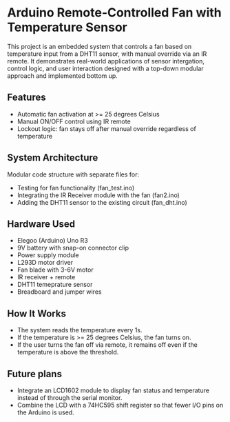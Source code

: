# Arduino Remote-Controlled Fan with Temperature Sensor
This project is an embedded system that controls a fan based on temperature input from a DHT11 sensor, with manual override via an IR remote. It demonstrates real-world applications of sensor intergation, control logic, and user interaction designed with a top-down modular approach and implemented bottom up.

## Features
- Automatic fan activation at >= 25 degrees Celsius
- Manual ON/OFF control using IR remote
- Lockout logic: fan stays off after manual override regardless of temperature

## System Architecture
Modular code structure with separate files for: 
- Testing for fan functionality (fan_test.ino)
- Integrating the IR Receiver module with the fan (fan2.ino)
- Adding the DHT11 sensor to the existing circuit (fan_dht.ino)

## Hardware Used
- Elegoo (Arduino) Uno R3
- 9V battery with snap-on connector clip
- Power supply module
- L293D motor driver
- Fan blade with 3-6V motor
- IR receiver + remote
- DHT11 temeprature sensor
- Breadboard and jumper wires

## How It Works
- The system reads the temperature every 1s.
- If the temperature is >= 25 degrees Celsius, the fan turns on.
- If the user turns the fan off via remote, it remains off even if the temperature is above the threshold.

## Future plans
- Integrate an LCD1602 module to display fan status and temperature instead of through the serial monitor.
- Combine the LCD with a 74HC595 shift register so that fewer I/O pins on the Arduino is used.
